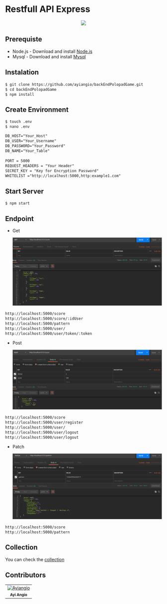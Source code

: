 # Restfull API Express


<p align="center">
  <a href="https://nodejs.org/">
    <img src="https://cdn-images-1.medium.com/max/871/1*d2zLEjERsrs1Rzk_95QU9A.png">
  </a>
</p>

## Prerequiste

- Node.js - Download and install [Node.js](https://nodejs.org/en/)
- Mysql - Download and install [Mysql](https://www.mysql.com/downloads/)
## Instalation

```
$ git clone https://github.com/ayiangio/backEndPolopadGame.git
$ cd backEndPolopadGame
$ npm install
```
## Create Environment
```
$ touch .env
$ nano .env
```
```
DB_HOST="Your_Host"
DB_USER="Your_Username"
DB_PASSWORD="Your_Password"
DB_NAME="Your_Table"

PORT = 5000
REQUEST_HEADERS = "Your Header"
SECRET_KEY = "Key for Encryption Password"
WHITELIST ="http://localhost:5000,http:example1.com"
```
## Start Server
```
$ npm start
```

## Endpoint
* Get 

    <img width="500" src="./img/1.png"> 
```
http://localhost:5000/score
http://localhost:5000/score/:idUser
http://localhost:5000/pattern
http://localhost:5000/user/
http://localhost:5000/user/token/:token
```

* Post 

    <img width="500" src="./img/2.png">
```
http://localhost:5000/score
http://localhost:5000/user/register
http://localhost:5000/user/
http://localhost:5000/user/logout
http://localhost:5000/user/logout
```

* Patch

    <img width="500" src="./img/3.png">

```
http://localhost:5000/score
http://localhost:5000/pattern
```
## Collection
You can check the [collection](https://www.getpostman.com/collections/6c31e2892c3173227763)

## Contributors
<center>
  <table>
    <tr>
      <td align="center">
        <a href="https://github.com/andreferi3">
          <img width="100" src="https://avatars3.githubusercontent.com/u/15377357?s=460&v=4" alt="Ayiangio"><br/>
          <sub><b>Ayi Angio</b></sub>
        </a>
      </td>
    </tr>
  </table>
</center>